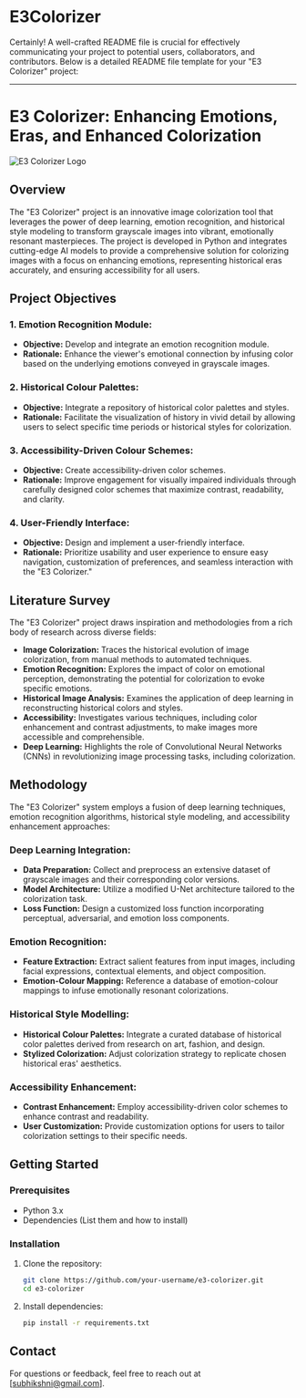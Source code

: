# E3Colorizer

Certainly! A well-crafted README file is crucial for effectively communicating your project to potential users, collaborators, and contributors. Below is a detailed README file template for your "E3 Colorizer" project:

---

# E3 Colorizer: Enhancing Emotions, Eras, and Enhanced Colorization

![E3 Colorizer Logo](link-to-logo.png)

## Overview

The "E3 Colorizer" project is an innovative image colorization tool that leverages the power of deep learning, emotion recognition, and historical style modeling to transform grayscale images into vibrant, emotionally resonant masterpieces. The project is developed in Python and integrates cutting-edge AI models to provide a comprehensive solution for colorizing images with a focus on enhancing emotions, representing historical eras accurately, and ensuring accessibility for all users.

## Project Objectives

### 1. Emotion Recognition Module:

- **Objective:** Develop and integrate an emotion recognition module.
- **Rationale:** Enhance the viewer's emotional connection by infusing color based on the underlying emotions conveyed in grayscale images.

### 2. Historical Colour Palettes:

- **Objective:** Integrate a repository of historical color palettes and styles.
- **Rationale:** Facilitate the visualization of history in vivid detail by allowing users to select specific time periods or historical styles for colorization.

### 3. Accessibility-Driven Colour Schemes:

- **Objective:** Create accessibility-driven color schemes.
- **Rationale:** Improve engagement for visually impaired individuals through carefully designed color schemes that maximize contrast, readability, and clarity.

### 4. User-Friendly Interface:

- **Objective:** Design and implement a user-friendly interface.
- **Rationale:** Prioritize usability and user experience to ensure easy navigation, customization of preferences, and seamless interaction with the "E3 Colorizer."

## Literature Survey

The "E3 Colorizer" project draws inspiration and methodologies from a rich body of research across diverse fields:

- **Image Colorization:** Traces the historical evolution of image colorization, from manual methods to automated techniques.
- **Emotion Recognition:** Explores the impact of color on emotional perception, demonstrating the potential for colorization to evoke specific emotions.
- **Historical Image Analysis:** Examines the application of deep learning in reconstructing historical colors and styles.
- **Accessibility:** Investigates various techniques, including color enhancement and contrast adjustments, to make images more accessible and comprehensible.
- **Deep Learning:** Highlights the role of Convolutional Neural Networks (CNNs) in revolutionizing image processing tasks, including colorization.

## Methodology

The "E3 Colorizer" system employs a fusion of deep learning techniques, emotion recognition algorithms, historical style modeling, and accessibility enhancement approaches:

### Deep Learning Integration:

- **Data Preparation:** Collect and preprocess an extensive dataset of grayscale images and their corresponding color versions.
- **Model Architecture:** Utilize a modified U-Net architecture tailored to the colorization task.
- **Loss Function:** Design a customized loss function incorporating perceptual, adversarial, and emotion loss components.

### Emotion Recognition:

- **Feature Extraction:** Extract salient features from input images, including facial expressions, contextual elements, and object composition.
- **Emotion-Colour Mapping:** Reference a database of emotion-colour mappings to infuse emotionally resonant colorizations.

### Historical Style Modelling:

- **Historical Colour Palettes:** Integrate a curated database of historical color palettes derived from research on art, fashion, and design.
- **Stylized Colorization:** Adjust colorization strategy to replicate chosen historical eras' aesthetics.

### Accessibility Enhancement:

- **Contrast Enhancement:** Employ accessibility-driven color schemes to enhance contrast and readability.
- **User Customization:** Provide customization options for users to tailor colorization settings to their specific needs.

## Getting Started

### Prerequisites

- Python 3.x
- Dependencies (List them and how to install)

### Installation

1. Clone the repository:

   ```bash
   git clone https://github.com/your-username/e3-colorizer.git
   cd e3-colorizer
   ```

2. Install dependencies:

   ```bash
   pip install -r requirements.txt
   ```

## Contact

For questions or feedback, feel free to reach out at [subhikshni@gmail.com].
